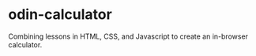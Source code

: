 # odin-calculator
Combining lessons in HTML, CSS, and Javascript to create an in-browser calculator.
